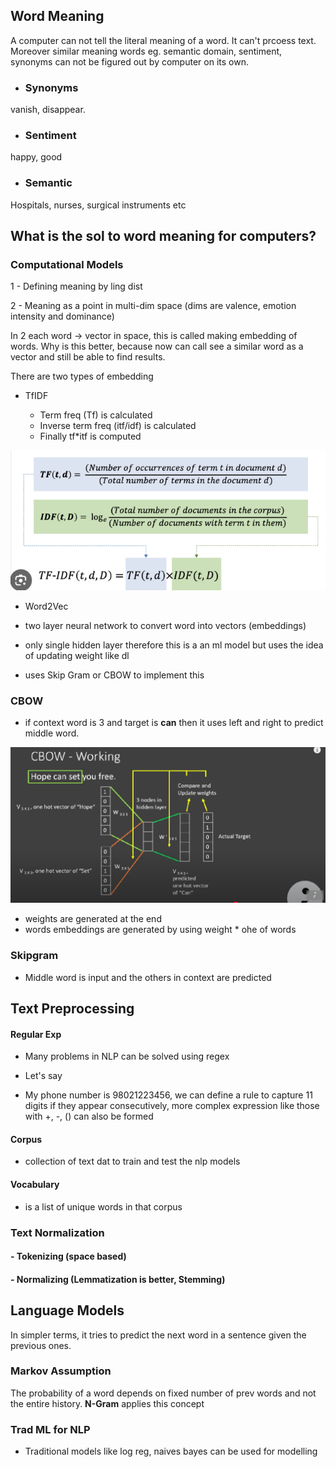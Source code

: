 ## Word Meaning

A computer can not tell the literal meaning of a word. It can't prcoess text. Moreover similar meaning words eg. semantic domain, sentiment, synonyms can not be figured out by computer on its own.

- ### Synonyms

vanish, disappear.

- ### Sentiment

happy, good


- ### Semantic 

Hospitals, nurses, surgical instruments etc


## What is the sol to word meaning for computers?


### Computational Models
1 - Defining meaning by ling dist

2 - Meaning as a point in multi-dim space (dims are valence, emotion intensity and dominance)
  
  In 2 each word -> vector in space, this is called making embedding of words. Why is this better, because now can call see a similar word as a vector and still be able to find results. 


There are two types of embedding 

- TfIDF

  - Term freq (Tf) is calculated
  - Inverse term freq (itf/idf) is calculated 
  - Finally tf*itf is computed


![alt text](image.png)

- Word2Vec

 - two layer neural network to convert word into vectors (embeddings)
 - only single hidden layer therefore this is a an ml model but uses the idea of updating weight like dl
 - uses Skip Gram or CBOW to implement this

### CBOW

- if context word is 3 and target is **can** then it uses left and right to predict middle word. 


 ![alt text](image-1.png)

- weights are generated at the end
- words embeddings are generated by using weight * ohe of words


 ### Skipgram

 - Middle word is input and the others in context are predicted

 ## Text Preprocessing

 #### Regular Exp

 - Many problems in NLP can be solved using regex
 - Let's say 

 - My phone number is 98021223456, we can define a rule to capture 11 digits if they appear consecutively, more complex expression like those with +, -, () can also be formed

 #### Corpus
 
 - collection of text dat to train and test the nlp models


#### Vocabulary

 - is a list of unique words in that corpus

 ### Text Normalization 
 #### - Tokenizing (space based)
 #### - Normalizing (Lemmatization is better, Stemming)

## Language Models

In simpler terms, it tries to predict the next word in a sentence given the previous ones.

### Markov Assumption

The probability of a word depends on fixed number of prev words and not the entire history. **N-Gram** applies this concept


### Trad ML for NLP

- Traditional models like log reg, naives bayes can be used for modelling

